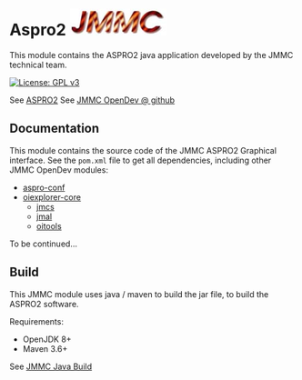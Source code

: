 # Aspro2    ![JMMC logo](doc/JMMC-logo.jpg)

This module contains the ASPRO2 java application developed by the JMMC technical team.

[![License: GPL v3](https://img.shields.io/badge/License-GPLv3-blue.svg)](LICENSE)


See [ASPRO2](https://jmmc.fr/aspro)
See [JMMC OpenDev @ github](https://jmmc.fr/JMMC-OpenDev)


## Documentation

This module contains the source code of the JMMC ASPRO2 Graphical interface.
See the `pom.xml` file to get all dependencies, including other JMMC OpenDev modules:
- [aspro-conf](https://jmmc.fr/JMMC-OpenDev/aspro-conf)
- [oiexplorer-core](https://jmmc.fr/JMMC-OpenDev/oiexplorer-core)
    - [jmcs](https://jmmc.fr/JMMC-OpenDev/jmcs)
    - [jmal](https://jmmc.fr/JMMC-OpenDev/jmal)
    - [oitools](https://jmmc.fr/JMMC-OpenDev/oitools)

To be continued...


## Build

This JMMC module uses java / maven to build the jar file, to build the ASPRO2 software.

Requirements:
- OpenJDK 8+
- Maven 3.6+

See [JMMC Java Build](https://github.com/JMMC-OpenDev/jmmc-java-build)
